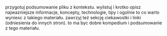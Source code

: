 przygotuj podsumowanie pliku z kontekstu. wylistuj i krotko opisz najwazniejsze informacje, koncepty, technologie, tipy i ogolnie to co warto wyniesc z takiego materiału. zawrzyj też sekcję ciekawostki i linki (odniesienia do innych stron).
to ma byc dobre kompedium i podsumowanie z tego materiału.